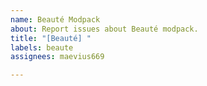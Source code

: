 ```yaml
---
name: Beauté Modpack
about: Report issues about Beauté modpack.
title: "[Beauté] "
labels: beaute
assignees: maevius669

---
```



